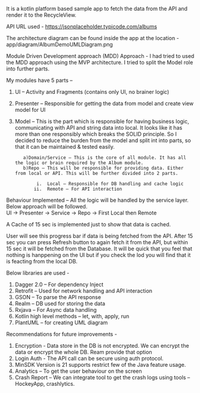 It is a kotlin platform based sample app to fetch the data from the API and render it to the RecycleView. 

API URL used - https://jsonplaceholder.typicode.com/albums

The architecture diagram can be found inside the app at the location - app/diagram/AlbumDemoUMLDiagram.png


Module Driven Development approach (MDD) Approach - 
    I had tried to used the MDD approach using the MVP architecture. I tried to split the Model role into further parts. 
    
My modules have 5 parts –

1.	UI – Activity and Fragments (contains only UI, no brainer logic)
2.	Presenter – Responsible for getting the data from model and create view model for UI
3.	Model – This is the part which is responsible for having business logic, communicating with API and string data into  local. It looks 
           like it has more than one responsibly which breaks the SOLID principle. So I decided to reduce the burden from the model and 
           split int into parts, so that it can be maintained & tested easily. 

           a)Domain/Service – This is the core of all module. It has all the logic or brain required by the Album module.     
           b)Repo – This will be responsible for providing data. Either from local or API. This will be further divided into 2 parts.
     
                i.	Local – Responsible for DB handling and cache logic
               ii.	Remote – For API interaction
 
 
Behaviour Implemented – 
All the logic will be handled by the service layer. Below approach will be followed.  
     UI -> Presenter -> Service ->  Repo -> First Local then Remote 

A Cache of 15 sec is implemented just to show that data is cached.
 
User will see this progress bar if data is being fetched from the API. After 15 sec you can press Refresh button to again fetch it from the API, but within 15 sec it will be fetched from the Database. It will be quick that you feel that nothing is hanppening on the UI but if you check the lod you will find that it is feacting from the local DB.



Below libraries are used -
1.	Dagger 2.0 – For dependency Inject
2.	Retrofit – Used for network handling and API interaction
3.	GSON – To parse the API response
4.	Realm – DB used for storing the data
5.	Rxjava – For Async data handling
6.	Kotlin high level methods – let, with, apply, run
7.	PlantUML – for creating UML diagram


Recommendations for future improvements -
1.	Encryption - Data store in the DB is not encrypted. We can encrypt the data or encrypt the whole DB. Ream provide that option
2.	Login Auth - The API call can be secure using auth protocol.
3.	MinSDK Version is 21 supports restrict few of the Java feature usage.
4.	Analytics – To get the user behaviour on the screen
5.	Crash Report – We can integrate tool to get the crash logs using tools – HockeyApp, crashlytics.

